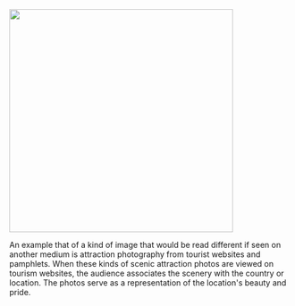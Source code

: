 
<img src="https://i.pinimg.com/originals/ce/da/ed/cedaed522ddc1eb41649c844980b4487.jpg" width="400">

<p>An example that of a kind of image that would be read different if seen on another medium is attraction photography from tourist websites and pamphlets. When these kinds of scenic attraction photos are viewed on tourism websites, the audience associates the scenery with the country or location. The photos serve as a representation of the location's beauty and pride.  </p>
